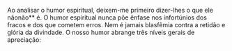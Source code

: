 ﻿Ao analisar o humor espiritual, deixem-me primeiro dizer-lhes o que ele nãonão** é. O humor espiritual nunca põe ênfase nos infortúnios dos fracos e dos que cometem erros. Nem é jamais blasfêmia contra a retidão e glória da divindade. O nosso humor abrange três níveis gerais de apreciação:
